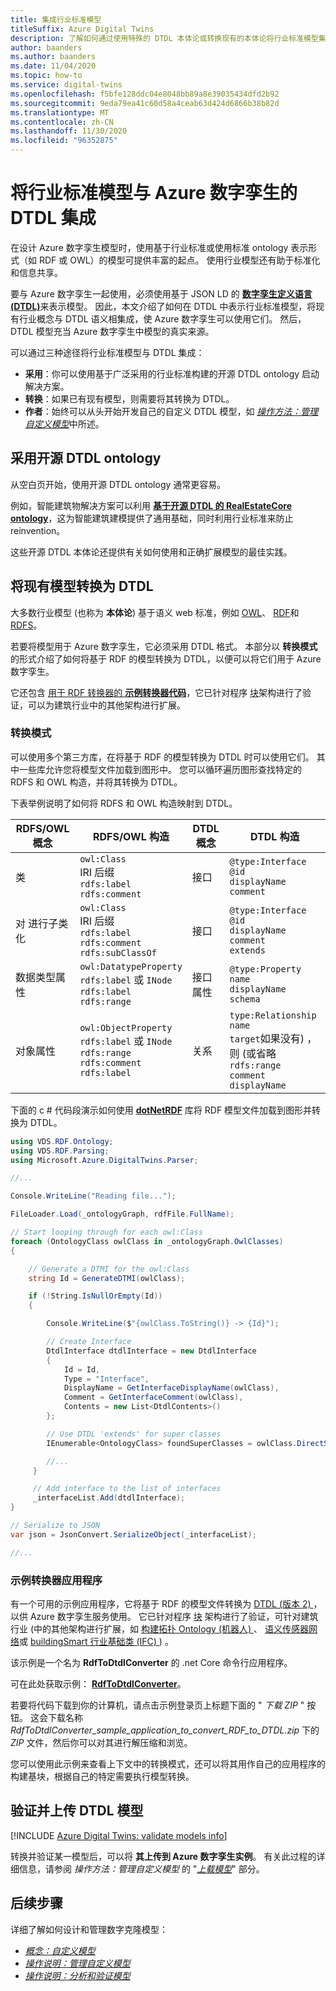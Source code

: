 ```yaml
---
title: 集成行业标准模型
titleSuffix: Azure Digital Twins
description: 了解如何通过使用特殊的 DTDL 本体论或转换现有的本体论将行业标准模型集成到 DTDL for Azure 数字孪生
author: baanders
ms.author: baanders
ms.date: 11/04/2020
ms.topic: how-to
ms.service: digital-twins
ms.openlocfilehash: f5bfe128ddc04e8048bb89a8e39035434dfd2b92
ms.sourcegitcommit: 9eda79ea41c60d58a4ceab63d424d6866b38b82d
ms.translationtype: MT
ms.contentlocale: zh-CN
ms.lasthandoff: 11/30/2020
ms.locfileid: "96352875"
---
```

# <a name="integrate-industry-standard-models-with-dtdl-for-azure-digital-twins"></a>将行业标准模型与 Azure 数字孪生的 DTDL 集成

在设计 Azure 数字孪生模型时，使用基于行业标准或使用标准 ontology 表示形式（如 RDF 或 OWL）的模型可提供丰富的起点。 使用行业模型还有助于标准化和信息共享。

要与 Azure 数字孪生一起使用，必须使用基于 JSON LD 的 [**数字孪生定义语言 (DTDL)**](concepts-models.md)来表示模型。 因此，本文介绍了如何在 DTDL 中表示行业标准模型，将现有行业概念与 DTDL 语义相集成，使 Azure 数字孪生可以使用它们。 然后，DTDL 模型充当 Azure 数字孪生中模型的真实来源。

可以通过三种途径将行业标准模型与 DTDL 集成：
* **采用**：你可以使用基于广泛采用的行业标准构建的开源 DTDL ontology 启动解决方案。 
* **转换**：如果已有现有模型，则需要将其转换为 DTDL。
* **作者**：始终可以从头开始开发自己的自定义 DTDL 模型，如 [*操作方法：管理自定义模型*](how-to-manage-model.md)中所述。

## <a name="adopt-an-open-source-dtdl-ontology"></a>采用开源 DTDL ontology

从空白页开始，使用开源 DTDL ontology 通常更容易。 

例如，智能建筑物解决方案可以利用 [**基于开源 DTDL 的 RealEstateCore ontology**](https://github.com/Azure/opendigitaltwins-building)，这为智能建筑建模提供了通用基础，同时利用行业标准来防止 reinvention。 

这些开源 DTDL 本体论还提供有关如何使用和正确扩展模型的最佳实践。 

## <a name="convert-existing-models-to-dtdl"></a>将现有模型转换为 DTDL

大多数行业模型 (也称为 **本体论**) 基于语义 web 标准，例如 [OWL](https://www.w3.org/OWL/)、 [RDF](https://www.w3.org/2001/sw/wiki/RDF)和 [RDFS](https://www.w3.org/2001/sw/wiki/RDFS)。 

若要将模型用于 Azure 数字孪生，它必须采用 DTDL 格式。 本部分以 **转换模式** 的形式介绍了如何将基于 RDF 的模型转换为 DTDL，以便可以将它们用于 Azure 数字孪生。 

它还包含 [用于 RDF 转换器的 **示例转换器代码**](#sample-converter-application)，它已针对程序 [块](https://brickschema.org/ontology/)架构进行了验证，可以为建筑行业中的其他架构进行扩展。

### <a name="conversion-pattern"></a>转换模式

可以使用多个第三方库，在将基于 RDF 的模型转换为 DTDL 时可以使用它们。 其中一些库允许您将模型文件加载到图形中。 您可以循环遍历图形查找特定的 RDFS 和 OWL 构造，并将其转换为 DTDL。   

下表举例说明了如何将 RDFS 和 OWL 构造映射到 DTDL。 

| RDFS/OWL 概念 | RDFS/OWL 构造 | DTDL 概念 | DTDL 构造 |
| --- | --- | --- | --- |
| 类 | `owl:Class`<br>IRI 后缀<br>``rdfs:label``<br>``rdfs:comment`` | 接口 | `@type:Interface`<br>`@id`<br>`displayName`<br>`comment` 
| 对  进行子类化 | `owl:Class`<br>IRI 后缀<br>`rdfs:label`<br>`rdfs:comment`<br>`rdfs:subClassOf` | 接口 | `@type:Interface`<br>`@id`<br>`displayName`<br>`comment`<br>`extends` 
| 数据类型属性 | `owl:DatatypeProperty`<br>`rdfs:label` 或 `INode`<br>`rdfs:label`<br>`rdfs:range` | 接口属性 | `@type:Property`<br>`name`<br>`displayName`<br>`schema` 
| 对象属性 | `owl:ObjectProperty`<br>`rdfs:label` 或 `INode`<br>`rdfs:range`<br>`rdfs:comment`<br>`rdfs:label` | 关系 | `type:Relationship`<br>`name`<br>`target`如果没有) ，则 (或省略 `rdfs:range`<br>`comment`<br>`displayName`<br>

下面的 c # 代码段演示如何使用 [**dotNetRDF**](https://www.dotnetrdf.org/) 库将 RDF 模型文件加载到图形并转换为 DTDL。 

```csharp
using VDS.RDF.Ontology; 
using VDS.RDF.Parsing; 
using Microsoft.Azure.DigitalTwins.Parser; 

//...

Console.WriteLine("Reading file..."); 

FileLoader.Load(_ontologyGraph, rdfFile.FullName); 

// Start looping through for each owl:Class 
foreach (OntologyClass owlClass in _ontologyGraph.OwlClasses) 
{ 

    // Generate a DTMI for the owl:Class 
    string Id = GenerateDTMI(owlClass); 

    if (!String.IsNullOrEmpty(Id)) 
    { 

        Console.WriteLine($"{owlClass.ToString()} -> {Id}"); 

        // Create Interface
        DtdlInterface dtdlInterface = new DtdlInterface 
        { 
            Id = Id, 
            Type = "Interface", 
            DisplayName = GetInterfaceDisplayName(owlClass), 
            Comment = GetInterfaceComment(owlClass), 
            Contents = new List<DtdlContents>() 
        }; 

        // Use DTDL 'extends' for super classes 
        IEnumerable<OntologyClass> foundSuperClasses = owlClass.DirectSuperClasses; 

        //... 
     }

     // Add interface to the list of interfaces 
     _interfaceList.Add(dtdlInterface); 
} 

// Serialize to JSON 
var json = JsonConvert.SerializeObject(_interfaceList); 

//...
``` 

### <a name="sample-converter-application"></a>示例转换器应用程序 

有一个可用的示例应用程序，它将基于 RDF 的模型文件转换为 [DTDL (版本 2) ](https://github.com/Azure/opendigitaltwins-dtdl/blob/master/DTDL/v2/dtdlv2.md) ，以供 Azure 数字孪生服务使用。 它已针对程序 [块](https://brickschema.org/ontology/) 架构进行了验证，可针对建筑行业 (中的其他架构进行扩展，如 [构建拓扑 Ontology (机器人) ](https://w3c-lbd-cg.github.io/bot/)、 [语义传感器网络](https://www.w3.org/TR/vocab-ssn/)或 [buildingSmart 行业基础类 (IFC) ](https://technical.buildingsmart.org/standards/ifc/ifc-schema-specifications/)) 。

该示例是一个名为 **RdfToDtdlConverter** 的 .net Core 命令行应用程序。

可在此处获取示例： [**RdfToDtdlConverter**](/samples/azure-samples/rdftodtdlconverter/digital-twins-model-conversion-samples/)。 

若要将代码下载到你的计算机，请点击示例登录页上标题下面的 " *下载 ZIP* " 按钮。 这会下载名称 *RdfToDtdlConverter_sample_application_to_convert_RDF_to_DTDL.zip* 下的 *ZIP* 文件，然后你可以对其进行解压缩和浏览。

您可以使用此示例来查看上下文中的转换模式，还可以将其用作自己的应用程序的构建基块，根据自己的特定需要执行模型转换。

## <a name="validate-and-upload-dtdl-models"></a>验证并上传 DTDL 模型

[!INCLUDE [Azure Digital Twins: validate models info](../../includes/digital-twins-validate.md)]

转换并验证某一模型后，可以将 **其上传到 Azure 数字孪生实例**。 有关此过程的详细信息，请参阅 *操作方法：管理自定义模型* 的 "[*上载模型*](how-to-manage-model.md#upload-models)" 部分。

## <a name="next-steps"></a>后续步骤 

详细了解如何设计和管理数字克隆模型：
 
* [*概念：自定义模型*](concepts-models.md)
* [*操作说明：管理自定义模型*](how-to-manage-model.md)
* [*操作说明：分析和验证模型*](how-to-parse-models.md)